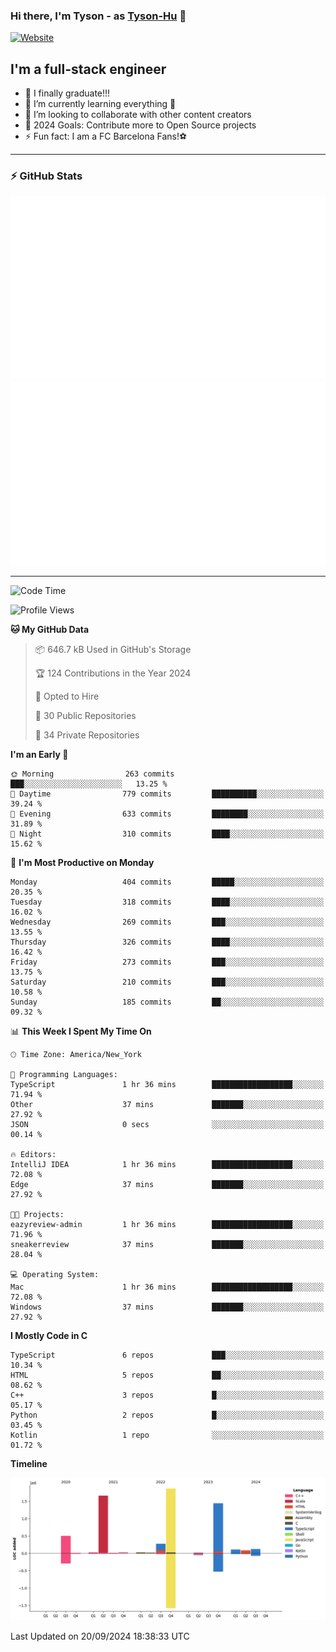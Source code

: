 ### Hi there, I'm Tyson - as [Tyson-Hu][website] 👋

[![Website](https://img.shields.io/website?label=Tianzhe.me&style=for-the-badge&url=https%3A%2F%2Ftianzhe.me)](https://tianzhe.me)


## I'm a full-stack engineer

- 🔭 I finally graduate!!!
- 🌱 I’m currently learning everything 🤣
- 👯 I’m looking to collaborate with other content creators
- 🥅 2024 Goals: Contribute more to Open Source projects
- ⚡ Fun fact: I am a FC Barcelona Fans!⚽️

---

### ⚡️ GitHub Stats
![](https://raw.githubusercontent.com/Tyson-Hu/github-stats-card/master/generated/overview.svg)
![](https://raw.githubusercontent.com/Tyson-Hu/github-stats-card/master/generated/languages.svg)

---

<!--START_SECTION:waka-->
![Code Time](http://img.shields.io/badge/Code%20Time-245%20hrs%2010%20mins-blue)

![Profile Views](http://img.shields.io/badge/Profile%20Views-0-blue)

**🐱 My GitHub Data** 

> 📦 646.7 kB Used in GitHub's Storage 
 > 
> 🏆 124 Contributions in the Year 2024
 > 
> 💼 Opted to Hire
 > 
> 📜 30 Public Repositories 
 > 
> 🔑 34 Private Repositories 
 > 
**I'm an Early 🐤** 

```text
🌞 Morning                263 commits         ███░░░░░░░░░░░░░░░░░░░░░░   13.25 % 
🌆 Daytime                779 commits         ██████████░░░░░░░░░░░░░░░   39.24 % 
🌃 Evening                633 commits         ████████░░░░░░░░░░░░░░░░░   31.89 % 
🌙 Night                  310 commits         ████░░░░░░░░░░░░░░░░░░░░░   15.62 % 
```
📅 **I'm Most Productive on Monday** 

```text
Monday                   404 commits         █████░░░░░░░░░░░░░░░░░░░░   20.35 % 
Tuesday                  318 commits         ████░░░░░░░░░░░░░░░░░░░░░   16.02 % 
Wednesday                269 commits         ███░░░░░░░░░░░░░░░░░░░░░░   13.55 % 
Thursday                 326 commits         ████░░░░░░░░░░░░░░░░░░░░░   16.42 % 
Friday                   273 commits         ███░░░░░░░░░░░░░░░░░░░░░░   13.75 % 
Saturday                 210 commits         ███░░░░░░░░░░░░░░░░░░░░░░   10.58 % 
Sunday                   185 commits         ██░░░░░░░░░░░░░░░░░░░░░░░   09.32 % 
```


📊 **This Week I Spent My Time On** 

```text
🕑︎ Time Zone: America/New_York

💬 Programming Languages: 
TypeScript               1 hr 36 mins        ██████████████████░░░░░░░   71.94 % 
Other                    37 mins             ███████░░░░░░░░░░░░░░░░░░   27.92 % 
JSON                     0 secs              ░░░░░░░░░░░░░░░░░░░░░░░░░   00.14 % 

🔥 Editors: 
IntelliJ IDEA            1 hr 36 mins        ██████████████████░░░░░░░   72.08 % 
Edge                     37 mins             ███████░░░░░░░░░░░░░░░░░░   27.92 % 

🐱‍💻 Projects: 
eazyreview-admin         1 hr 36 mins        ██████████████████░░░░░░░   71.96 % 
sneakerreview            37 mins             ███████░░░░░░░░░░░░░░░░░░   28.04 % 

💻 Operating System: 
Mac                      1 hr 36 mins        ██████████████████░░░░░░░   72.08 % 
Windows                  37 mins             ███████░░░░░░░░░░░░░░░░░░   27.92 % 
```

**I Mostly Code in C** 

```text
TypeScript               6 repos             ███░░░░░░░░░░░░░░░░░░░░░░   10.34 % 
HTML                     5 repos             ██░░░░░░░░░░░░░░░░░░░░░░░   08.62 % 
C++                      3 repos             █░░░░░░░░░░░░░░░░░░░░░░░░   05.17 % 
Python                   2 repos             █░░░░░░░░░░░░░░░░░░░░░░░░   03.45 % 
Kotlin                   1 repo              ░░░░░░░░░░░░░░░░░░░░░░░░░   01.72 % 
```



**Timeline**

![Lines of Code chart](https://raw.githubusercontent.com/Tyson-Hu/Tyson-Hu/main/assets/bar_graph.png)


 Last Updated on 20/09/2024 18:38:33 UTC
<!--END_SECTION:waka-->


[website]: https://github.com/Tyson-Hu
